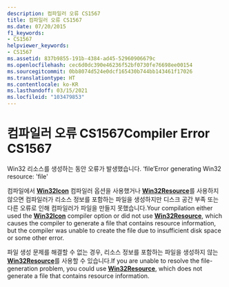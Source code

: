 ```yaml
---
description: 컴파일러 오류 CS1567
title: 컴파일러 오류 CS1567
ms.date: 07/20/2015
f1_keywords:
- CS1567
helpviewer_keywords:
- CS1567
ms.assetid: 837b9855-191b-4384-ad45-52960906679c
ms.openlocfilehash: cec6d0dc390e46236f52bf0730fe76698ee00154
ms.sourcegitcommit: 0bb8074d524e0dcf165430b744bb143461f17026
ms.translationtype: HT
ms.contentlocale: ko-KR
ms.lasthandoff: 03/15/2021
ms.locfileid: "103479853"
---
```

# <a name="compiler-error-cs1567"></a><span data-ttu-id="f2769-103">컴파일러 오류 CS1567</span><span class="sxs-lookup"><span data-stu-id="f2769-103">Compiler Error CS1567</span></span>

<span data-ttu-id="f2769-104">Win32 리소스를 생성하는 동안 오류가 발생했습니다. ‘file’</span><span class="sxs-lookup"><span data-stu-id="f2769-104">Error generating Win32 resource: 'file'</span></span>  
  
 <span data-ttu-id="f2769-105">컴파일에서 [**Win32Icon**](../compiler-options/resources.md#win32icon) 컴파일러 옵션을 사용했거나 [**Win32Resource**](../compiler-options/resources.md#win32resource)를 사용하지 않으면 컴파일러가 리소스 정보를 포함하는 파일을 생성하지만 디스크 공간 부족 또는 다른 오류로 인해 컴파일러가 파일을 만들지 못했습니다.</span><span class="sxs-lookup"><span data-stu-id="f2769-105">Your compilation either used the [**Win32Icon**](../compiler-options/resources.md#win32icon) compiler option or did not use [**Win32Resource**](../compiler-options/resources.md#win32resource), which causes the compiler to generate a file that contains resource information, but the compiler was unable to create the file due to insufficient disk space or some other error.</span></span>  
  
 <span data-ttu-id="f2769-106">파일 생성 문제를 해결할 수 없는 경우, 리소스 정보를 포함하는 파일을 생성하지 않는 [**Win32Resource**](../compiler-options/resources.md#win32resource)를 사용할 수 있습니다.</span><span class="sxs-lookup"><span data-stu-id="f2769-106">If you are unable to resolve the file-generation problem, you could use [**Win32Resource**](../compiler-options/resources.md#win32resource), which does not generate a file that contains resource information.</span></span>
